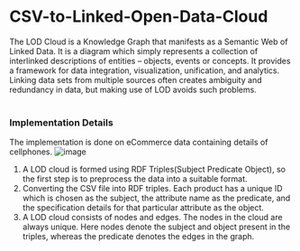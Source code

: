 # CSV-to-Linked-Open-Data-Cloud
  The LOD Cloud is a Knowledge Graph that manifests as a Semantic Web of Linked Data. It is a diagram which simply represents a collection of interlinked descriptions of entities – objects, events or concepts. It provides a framework for data integration, visualization, unification, and analytics. Linking data sets from multiple sources often creates ambiguity and redundancy in data, but making use of LOD avoids such problems.
</br></br>

### Implementation Details
 The implementation is done on eCommerce data containing details of cellphones. 
 ![image](https://user-images.githubusercontent.com/45465068/98400512-24359880-208a-11eb-81bd-d8554343d670.png)
 
   1. A LOD cloud is formed using RDF Triples(Subject Predicate Object), so the first step is to preprocess the data into a suitable format.
   2. Converting the CSV file into RDF triples. Each product has a unique ID which is chosen as the subject, the attribute name as the predicate, and the specification details for that particular attribute as the object.
   3. A LOD cloud consists of nodes and edges. The nodes in the cloud are always unique. Here nodes denote the subject and object present in the triples, whereas the predicate denotes the edges in the graph. 
